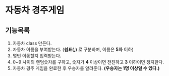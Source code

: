자동차 경주게임
==========

## 기능목록
1. 자동차 class 만든다.
2. 자동차 이름을 부여받는다. (**쉼표(,)** 로 구분하며, 이름은 **5자** 이하)
3. 몇번 이동할지 입력받는다.
4. 0~9 사이의 랜덤숫자를 구하고, 숫자가 **4** 이상이면 전진하고 **3** 이하이면 정지한다.
5. 자동차 경주 게임을 완료한 후 우승자를 알려준다. **(우승자는 1명 이상일 수 있다.)**
